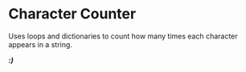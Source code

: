 # Character Counter

Uses loops and dictionaries to count how many times each character appears in a string.

***:)***
